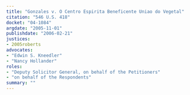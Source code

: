 ```yaml
---
title: "Gonzales v. O Centro Espirita Beneficente Uniao do Vegetal"
citation: "546 U.S. 418"
docket: "04-1084"
argdate: "2005-11-01"
publishdate: "2006-02-21"
justices:
- 2005roberts
advocates:
- "Edwin S. Kneedler"
- "Nancy Hollander"
roles:
- "Deputy Solicitor General, on behalf of the Petitioners"
- "on behalf of the Respondents"
summary: ""
---
```



